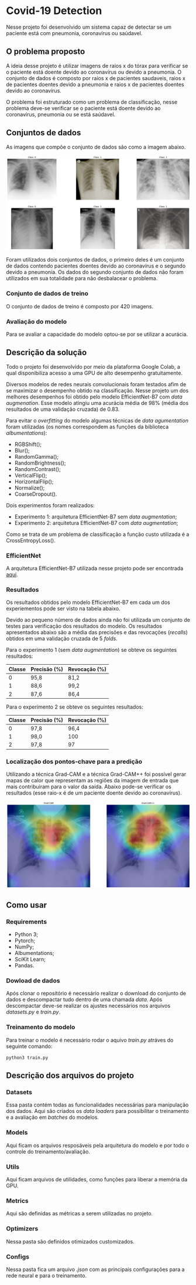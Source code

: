 # Covid-19 Detection

Nesse projeto foi desenvolvido um sistema capaz de detectar se um paciente está com pneumonia, coronavírus ou saúdavel.

## O problema proposto

A ideia desse projeto é utilizar imagens de raios x do tórax para verificar se o paciente está doente devido ao coronavírus ou devido a pneumonia. O conjunto de dados é composto por raios x de pacientes saudaveis, raios x de pacientes doentes devido a pneumonia e raios x de pacientes doentes devido ao coronavírus.

O problema foi estruturado como um problema de classificação, nesse problema deve-se verificar se o paciente está doente devido ao coronavírus, pneumonia ou se está saúdavel.

## Conjuntos de dados

As imagens que compõe o conjunto de dados são como a imagem abaixo.

![image](images/example.png)

Foram utilizados dois conjuntos de dados, o primeiro deles é um conjunto de dados contendo pacientes doentes devido ao coronavírus e o segundo devido a pneumonia. Os dados do segundo conjunto de dados não foram utilizados em sua totalidade para não desbalacear o problema.

### Conjunto de dados de treino

O conjunto de dados de treino é composto por 420 imagens.

### Avaliação do modelo

Para se avaliar a capacidade do modelo optou-se por se utilizar a acurácia.

## Descrição da solução

Todo o projeto foi desenvolvido por meio da plataforma Google Colab, a qual disponibiliza acesso a uma GPU de alto desempenho gratuitamente.

Diversos modelos de redes neurais convolucionais foram testados afim de se maximizar o desempenho obtido na classificação. Nesse projeto um dos melhores desempenhos foi obtido pelo modelo EfficientNet-B7 com *data augmenation*. Esse modelo atingiu uma acurácia média de 98% (média dos resultados de uma validação cruzada) de 0.83.

Para evitar o *overfitting* do modelo algumas técnicas de *data agumentation* foram utilizadas (os nomes correspondem as funções da biblioteca *albumentations*):

- RGBShift();
- Blur();
- RandomGamma();
- RandomBrightness();
- RandomContrast();
- VerticalFlip();
- HorizontalFlip();
- Normalize();
- CoarseDropout().

Dois experimentos foram realizados:

- Experimento 1: arquitetura EfficientNet-B7 sem *data augmentation*;
- Experimento 2: arquitetura EfficientNet-B7 com *data augmentation*;

Como se trata de um problema de classificação a função custo utilizada é a CrossEntropyLoss().
### EfficientNet

A arquitetura EfficientNet-B7 utilizada nesse projeto pode ser encontrada [aqui](https://github.com/lukemelas/EfficientNet-PyTorch).

### Resultados

Os resultados obtidos pelo modelo EfficientNet-B7 em cada um dos experiementos pode ser visto na tabela abaixo.

Devido ao pequeno número de dados ainda não foi utilizada um conjunto de testes para verificação dos resultados do modelo. Os resultados apresentados abaixo são a média das precisões e das revocações (*recalls*) obtidos em uma validação cruzada de 5 *folds*.

Para o experimento 1 (sem *data augmentation*) se obteve os seguintes resultados:

| Classe     | Precisão (%) | Revocação (%)|
|------------|-------   |------------|
| 0          | 95,8     | 81,2       |
| 1          | 88,6     | 99,2       |
| 2          | 87,6     | 86,4         |

Para o experimento 2 se obteve os seguintes resultados:

| Classe     | Precisão (%) | Revocação (%)|
|------------|-------   |------------|
| 0          | 97,8     | 96,4       |
| 1          | 98,0     | 100        |
| 2          | 97,8     | 97         |  

### Localização dos pontos-chave para a predição

Utilizando a técnica Grad-CAM e a técnica Grad-CAM++ foi possível gerar mapas de calor que representam as regiões da imagem de entrada que mais contribuiram para o valor da saída. Abaixo pode-se verificar os resultados (esse raio-x é de um paciente doente devido ao coronavírus).

![image](images/masks.png)

## Como usar

### Requirements

- Python 3;
- Pytorch;
- NumPy;
- Albumentations;
- SciKit Learn;
- Pandas.

### Dowload de dados

Após clonar o repositório é necessário realizar o download do conjunto de dados e descompactar tudo dentro de uma chamada *data*. Após descompactar deve-se realizar os ajustes necessários nos arquivos *datasets.py* e *train.py*.

### Treinamento do modelo

Para treinar o modelo é necessário rodar o aquivo *train.py* atráves do seguinte comando:

```
python3 train.py
```

## Descrição dos arquivos do projeto

### Datasets

Essa pasta contém todas as funcionalidades necessárias para manipulação dos dados. Aqui são criados os *data loaders* para possibilitar o treinamento e a avaliação em *batches* do modelos.

### Models

Aqui ficam os arquivos resposáveis pela arquitetura do modelo e por todo o controle do treinamento/avaliação.

### Utils

Aqui ficam arquivos de utilidades, como funções para liberar a memória da GPU.

### Metrics

Aqui são definidas as métricas a serem utilizadas no projeto.

### Optimizers

Nessa pasta são definidos otimizados customizados.

### Configs

Nessa pasta fica um arquivo *.json* com as principais configurações para a rede neural e para o treinamento.


